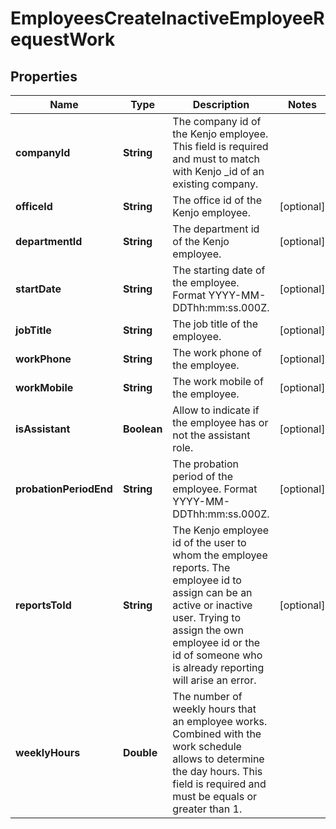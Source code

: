 

# EmployeesCreateInactiveEmployeeRequestWork


## Properties

| Name | Type | Description | Notes |
|------------ | ------------- | ------------- | -------------|
|**companyId** | **String** | The company id of the Kenjo employee. This field is required and must to match with Kenjo _id of an existing company. |  |
|**officeId** | **String** | The office id of the Kenjo employee. |  [optional] |
|**departmentId** | **String** | The department id of the Kenjo employee. |  [optional] |
|**startDate** | **String** | The starting date of the employee. Format YYYY-MM-DDThh:mm:ss.000Z. |  [optional] |
|**jobTitle** | **String** | The job title of the employee. |  [optional] |
|**workPhone** | **String** | The work phone of the employee. |  [optional] |
|**workMobile** | **String** | The work mobile of the employee. |  [optional] |
|**isAssistant** | **Boolean** | Allow to indicate if the employee has or not the assistant role. |  [optional] |
|**probationPeriodEnd** | **String** | The probation period of the employee. Format YYYY-MM-DDThh:mm:ss.000Z. |  [optional] |
|**reportsToId** | **String** | The Kenjo employee id of the user to whom the employee reports. The employee id to assign can be an active or inactive user. Trying to assign the own employee id or the id of someone who is already reporting will arise an error. |  [optional] |
|**weeklyHours** | **Double** | The number of weekly hours that an employee works. Combined with the work schedule allows to determine the day hours. This field is required and must be equals or greater than 1. |  |



